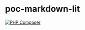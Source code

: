 # poc-markdown-lit

[![PHP Composer](https://github.com/MrAnyx/poc-markdown-lit/actions/workflows/php.yml/badge.svg)](https://github.com/MrAnyx/poc-markdown-lit/actions/workflows/php.yml)
